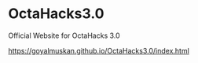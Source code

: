 # OctaHacks3.0
Official Website for OctaHacks 3.0

https://goyalmuskan.github.io/OctaHacks3.0/index.html

